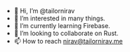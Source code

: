 - 👋 Hi, I’m @tailornirav
- 👀 I’m interested in many things.
- 🌱 I’m currently learning Firebase.
- 💞️ I’m looking to collaborate on Rust.
- 📫 How to reach nirav@tailornirav.me

<!---
tailornirav/tailornirav is a ✨ special ✨ repository because its `README.md` (this file) appears on your GitHub profile.
You can click the Preview link to take a look at your changes.
--->
